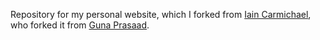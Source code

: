Repository for my personal website, which I forked from [Iain Carmichael](http://idc9.github.io/), who forked it from [Guna Prasaad](http://gunaprsd.github.io/).
